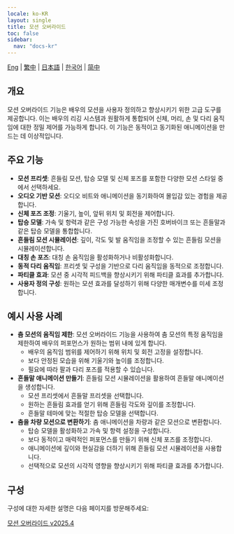 ```yaml
---
locale: ko-KR
layout: single
title: 모션 오버라이드
toc: false
sidebar:
  nav: "docs-kr"
---
```

[Eng](/dancexr/features/motion_override) | [繁中](/tw/dancexr/features/motion_override) | [日本語](/jp/dancexr/features/motion_override) | [한국어](/kr/dancexr/features/motion_override) | [简中](/zh/dancexr/features/motion_override)

## 개요
모션 오버라이드 기능은 배우의 모션을 사용자 정의하고 향상시키기 위한 고급 도구를 제공합니다. 이는 배우의 리깅 시스템과 원활하게 통합되어 신체, 머리, 손 및 다리 움직임에 대한 정밀 제어를 가능하게 합니다. 이 기능은 동적이고 동기화된 애니메이션을 만드는 데 이상적입니다.

## 주요 기능
- **모션 프리셋**: 흔들림 모션, 탑승 모델 및 신체 포즈를 포함한 다양한 모션 스타일 중에서 선택하세요.
- **오디오 기반 모션**: 오디오 비트와 애니메이션을 동기화하여 몰입감 있는 경험을 제공합니다.
- **신체 포즈 조정**: 기울기, 높이, 앞뒤 위치 및 회전을 제어합니다.
- **탑승 모델**: 가속 및 항력과 같은 구성 가능한 속성을 가진 호버바이크 또는 흔들말과 같은 탑승 모델을 통합합니다.
- **흔들림 모션 시뮬레이션**: 깊이, 각도 및 발 움직임을 조정할 수 있는 흔들림 모션을 시뮬레이션합니다.
- **대칭 손 포즈**: 대칭 손 움직임을 활성화하거나 비활성화합니다.
- **동적 다리 움직임**: 프리셋 및 구성을 기반으로 다리 움직임을 동적으로 조정합니다.
- **파티클 효과**: 모션 중 시각적 피드백을 향상시키기 위해 파티클 효과를 추가합니다.
- **사용자 정의 구성**: 원하는 모션 효과를 달성하기 위해 다양한 매개변수를 미세 조정합니다.

## 예시 사용 사례
- **춤 모션의 움직임 제한**: 모션 오버라이드 기능을 사용하여 춤 모션의 특정 움직임을 제한하여 배우의 퍼포먼스가 원하는 범위 내에 있게 합니다.
    - 배우의 움직임 범위를 제어하기 위해 위치 및 회전 고정을 설정합니다.
    - 보다 안정된 모습을 위해 기울기와 높이를 조정합니다.
    - 필요에 따라 팔과 다리 포즈를 적용할 수 있습니다.
- **흔들말 애니메이션 만들기**: 흔들림 모션 시뮬레이션을 활용하여 흔들말 애니메이션을 생성합니다.
    - 모션 프리셋에서 흔들말 프리셋을 선택합니다.
    - 원하는 흔들림 효과를 얻기 위해 흔들림 각도와 깊이를 조정합니다.
    - 흔들말 테마에 맞는 적절한 탑승 모델을 선택합니다.
- **춤을 차량 모션으로 변환하기**: 춤 애니메이션을 차량과 같은 모션으로 변환합니다.
    - 탑승 모델을 활성화하고 가속 및 항력 설정을 구성합니다.
    - 보다 동적이고 매력적인 퍼포먼스를 만들기 위해 신체 포즈를 조정합니다.
    - 애니메이션에 깊이와 현실감을 더하기 위해 흔들림 모션 시뮬레이션을 사용합니다.
    - 선택적으로 모션의 시각적 영향을 향상시키기 위해 파티클 효과를 추가합니다.


## 구성

구성에 대한 자세한 설명은 다음 페이지를 방문해주세요:

[모션 오버라이드 v2025.4](/dancexr/menu/2025.4/actor/motion_override)